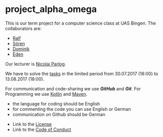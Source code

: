 # project_alpha_omega

This is our term project for a computer science class at UAS Bingen. The collaborators are:
* [Ralf](https://github.com/RalfBr)
* [Sören](https://github.com/SoerenDbl)
* [Dominik](https://github.com/Domm2501)
* [Eden](https://github.com/EdenTewelde)

Our lecturer is [Nicolai Parlog](https://github.com/nicolaiparlog).

We have to solve the [tasks](https://olat.vcrp.de/auth/RepositoryEntry/1676804160/CourseNode/95999652079122) in the limited period from 30.07.2017 (18:00) to 13.08.2017 (18:00).

For communication and code-sharing we use **_GitHub_** and **_Git_**.
For Programming we use [Kotlin](https://kotlinlang.org/) and [Maven](https://maven.apache.org/).

- the language for coding should be English
- for commenting the code you can use English or German
- communication on Github should be German

* Link to the [License](../licence.txt)
* Link to the [Code of Conduct](../code_of_conduct.md)
